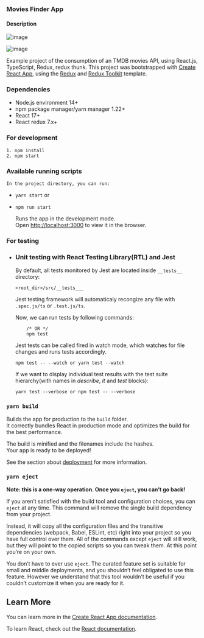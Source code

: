 ### Movies Finder App

#### Description

![image](https://user-images.githubusercontent.com/1280747/124474263-a2287b80-dda0-11eb-90be-9c8c4097b128.png)

![image](https://user-images.githubusercontent.com/1280747/124474357-b7050f00-dda0-11eb-9f27-96bf11899631.png)


Example project of the consumption of an TMDB movies API, using React.js, TypeScript, Redux, redux thunk. This project was bootstrapped with [Create React App](https://github.com/facebook/create-react-app), using the [Redux](https://redux.js.org/) and [Redux Toolkit](https://redux-toolkit.js.org/) template.

### Dependencies

 - Node.js environment 14+
 - npm package manager/yarn manager 1.22+
 - React 17+
 - React redux 7.x+

### For development

    1. npm install
    2. npm start


### Available running scripts

    In the project directory, you can run:

  - ``` yarn start ``` or
  - ``` npm run start ```

    Runs the app in the development mode.<br />
    Open [http://localhost:3000](http://localhost:3000) to view it in the browser.


### For testing

  - ### Unit testing with React Testing Library(RTL) and Jest

    By default, all tests monitored by Jest are located inside `__tests__` directory:

      ``` <root_dir>/src/__tests___ ```
    
    Jest testing framework will automaticaly recongize any file with `.spec.js/ts` or `.test.js/ts`. 

    Now, we can run tests by following commands:

      ``` npm run test 
          /* OR */
          npm test 
      ```
    
    Jest tests can be called fired in watch mode, which watches for file changes and runs tests accordingly.

      ``` npm test -- --watch or yarn test --watch ```
    
    If we want to display individual test results with the test suite hierarchy(with names in *describe*, *it* and *test* blocks):

      ``` yarn test --verbose or npm test -- --verbose ```


### `yarn build`

Builds the app for production to the `build` folder.<br />
It correctly bundles React in production mode and optimizes the build for the best performance.

The build is minified and the filenames include the hashes.<br />
Your app is ready to be deployed!

See the section about [deployment](https://facebook.github.io/create-react-app/docs/deployment) for more information.

### `yarn eject`

**Note: this is a one-way operation. Once you `eject`, you can’t go back!**

If you aren’t satisfied with the build tool and configuration choices, you can `eject` at any time. This command will remove the single build dependency from your project.

Instead, it will copy all the configuration files and the transitive dependencies (webpack, Babel, ESLint, etc) right into your project so you have full control over them. All of the commands except `eject` will still work, but they will point to the copied scripts so you can tweak them. At this point you’re on your own.

You don’t have to ever use `eject`. The curated feature set is suitable for small and middle deployments, and you shouldn’t feel obligated to use this feature. However we understand that this tool wouldn’t be useful if you couldn’t customize it when you are ready for it.

## Learn More

You can learn more in the [Create React App documentation](https://facebook.github.io/create-react-app/docs/getting-started).

To learn React, check out the [React documentation](https://reactjs.org/).
